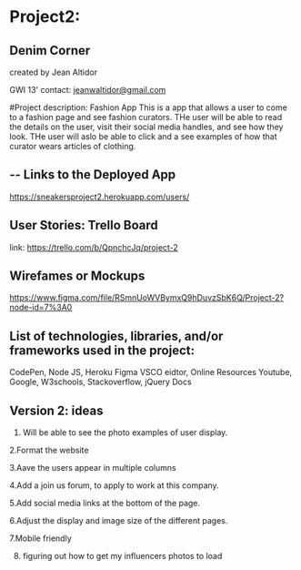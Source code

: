 # Project2:

Denim Corner
-
created by Jean Altidor

GWI 13' contact: jeanwaltidor@gmail.com

#Project description: Fashion App
This is a app that allows a user to come to a fashion page and see fashion curators. THe user will be able to read the details on the user, visit their social media handles, and see how they look. THe user will aslo be able to click and a see examples of how that curator wears articles of clothing. 


--
Links to the Deployed App
-
 https://sneakersproject2.herokuapp.com/users/

User Stories: Trello Board
-
link: https://trello.com/b/QpnchcJq/project-2

Wirefames or Mockups
-
https://www.figma.com/file/RSmnUoWVBymxQ9hDuvzSbK6Q/Project-2?node-id=7%3A0

List of technologies, libraries, and/or frameworks used in the project:
-
CodePen, Node JS, Heroku Figma VSCO eidtor, Online Resources
Youtube, Google, W3schools, Stackoverflow, jQuery Docs


Version 2: ideas
-
1. Will be able to see the photo examples of user display.

2.Format the website

3.Aave the users appear in multiple columns

4.Add a join us forum, to apply to work at this company.

5.Add social media links at the bottom of  the page.

6.Adjust the display and image size of the different pages.

7.Mobile friendly

8. figuring out how to get my influencers photos to load





